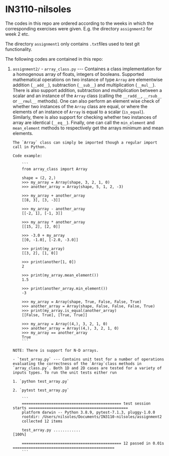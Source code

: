 # IN3110-nilsoles

The codes in this repo are ordered according to the weeks in which the corresponding exercises were given. E.g. the directory `assignment2` for week 2 etc.

The directory `assignment1` only contains `.txt`files used to test git functionality.

The following codes are contained in this repo:
1.  `assignment2/`
        - `array_class.py` --- Containes a class implementation for a homogenous array of floats, integers of booleans. Supported mathematical operations on two instance of type `Array` are elementwise addition (`__add__`), subtraction (`__sub__`) and multiplication (`__mul__`). There is also support addition, subtraction and multiplication between a scalar and an instance of the `Array` class (calling the `__radd__`, `__rsub__` or `__rmul__` methods). One can also perform an element wise check of whether two instances of the `Array` class are equal, or where the elements of an instance of `Array` is equal to a scalar (`is_equal`). Similarly, there is also support for checking whether two instances of array are identical (`__eq__`). Finally, one can call the `min_element` and `mean_element` methods to respectively get the arrays minimum and mean elements. 

        The `Array` class can simply be imported though a regular import call in Python.

        Code example:

            ```
            from array_class import Array

            shape = (2, 2,)
            >>> my_array = Array(shape, 3, 2, 1, 0)
            >>> another_array = Array(shape, 5, 1, 2, -3)

            >>> my_array + another_array
            [[8, 3], [3, -3]]

            >>> my_array - another_array
            [[-2, 1], [-1, 3]]
            
            >>> my_array * another_array
            [[15, 2], [2, 0]]
            
            >>> -3.0 + my_array
            [[0, -1.0], [-2.0, -3.0]]

            >>> print(my_array)
            [[3, 2], [1, 0]]

            >>> print(another[1, 0])
            2

            >>> print(my_array.mean_element())
            1.5

            >>> print(another_array.min_element())
            -3

            >>> my_array = Array(shape, True, False, False, True)
            >>> another_array = Array(shape, False, False, False, True)
            >>> print(my_array.is_equal(another_array)
            [[False, True], [True, True]]

            >>> my_array = Array((4,), 3, 2, 1, 0)
            >>> another_array = Array((4,), 3, 2, 1, 0)
            >>> my_array == another_array
            True
            ```

        NOTE: There is support for N-D arrays.

        - `test_array.py` --- Contains unit test for a number of operations evaluating the correctness of the `Array`class methods in `array_class.py`. Both 1D and 2D cases are tested for a variety of inputs types. To run the unit tests either run

        1. `python test_array.py`
        
        2. `pytest test_array.py`

            ```
            ============================================ test session starts ============================================
            platform darwin -- Python 3.8.9, pytest-7.1.3, pluggy-1.0.0
            rootdir: /Users/nilsoles/Documents/IN3110-nilsoles/assignment2
            collected 12 items

            test_array.py ............                                                                            [100%]

            ============================================ 12 passed in 0.01s =============================================
            ```
